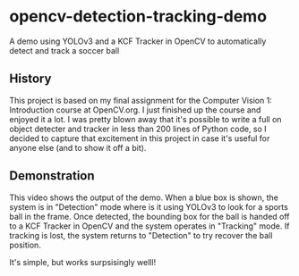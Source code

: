 # opencv-detection-tracking-demo
A demo using YOLOv3 and a KCF Tracker in OpenCV to automatically detect and track a soccer ball

## History
This project is based on my final assignment for the Computer Vision 1: Introduction course at OpenCV.org. I just finished up the course and enjoyed it a lot. I was pretty blown away that it's possible to write a full on object detecter and tracker in less than 200 lines of Python code, so I decided to capture that excitement in this project in case it's useful for anyone else (and to show it off a bit).

## Demonstration
This video shows the output of the demo. When a blue box is shown, the system is in "Detection" mode where is it using YOLOv3 to look for a sports ball in the frame. Once detected, the bounding box for the ball is handed off to a KCF Tracker in OpenCV and the system operates in "Tracking" mode. If tracking is lost, the system returns to "Detection" to try recover the ball position. 

It's simple, but works surpsisingly welll!

